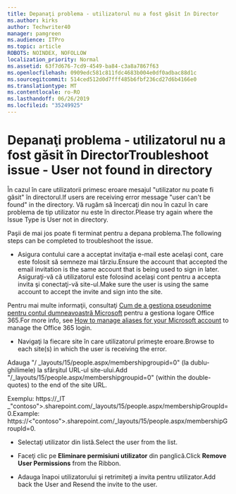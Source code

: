 ```yaml
---
title: Depanaţi problema - utilizatorul nu a fost găsit în Director
ms.author: kirks
author: Techwriter40
manager: pamgreen
ms.audience: ITPro
ms.topic: article
ROBOTS: NOINDEX, NOFOLLOW
localization_priority: Normal
ms.assetid: 63f7d676-7cd9-4549-ba84-c3a8a7867f63
ms.openlocfilehash: 0909edc581c811fdc4683b004e0df0adbac88d1c
ms.sourcegitcommit: 514ced512d0d7fff485b6fbf236cd27d6b4166e0
ms.translationtype: MT
ms.contentlocale: ro-RO
ms.lasthandoff: 06/26/2019
ms.locfileid: "35249925"
---
```

# <a name="troubleshoot-issue---user-not-found-in-directory"></a><span data-ttu-id="5637b-102">Depanaţi problema - utilizatorul nu a fost găsit în Director</span><span class="sxs-lookup"><span data-stu-id="5637b-102">Troubleshoot issue - User not found in directory</span></span>

<span data-ttu-id="5637b-103">În cazul în care utilizatorii primesc eroare mesajul "utilizator nu poate fi găsit" în directorul.</span><span class="sxs-lookup"><span data-stu-id="5637b-103">If users are receiving error message "user can't be found" in the directory.</span></span> <span data-ttu-id="5637b-104">Vă rugăm să încercaţi din nou în cazul în care problema de tip utilizator nu este în director.</span><span class="sxs-lookup"><span data-stu-id="5637b-104">Please try again where the Issue Type is User not in directory.</span></span>

<span data-ttu-id="5637b-105">Paşii de mai jos poate fi terminat pentru a depana problema.</span><span class="sxs-lookup"><span data-stu-id="5637b-105">The following steps can be completed to troubleshoot the issue.</span></span>

- <span data-ttu-id="5637b-106">Asigura contului care a acceptat invitaţia e-mail este acelaşi cont, care este folosit să semneze mai târziu.</span><span class="sxs-lookup"><span data-stu-id="5637b-106">Ensure the account that accepted the email invitation is the same account that is being used to sign in later.</span></span> <span data-ttu-id="5637b-107">Asiguraţi-vă că utilizatorul este folosind acelaşi cont pentru a accepta invita şi conectaţi-vă site-ul.</span><span class="sxs-lookup"><span data-stu-id="5637b-107">Make sure the user is using the same account to accept the invite and sign into the site.</span></span> 

<span data-ttu-id="5637b-108">Pentru mai multe informaţii, consultaţi [Cum de a gestiona pseudonime pentru contul dumneavoastră Microsoft</a> pentru a gestiona logare Office 365](https://support.microsoft.com/help/12407/microsoft-account-how-to-manage-aliases).</span><span class="sxs-lookup"><span data-stu-id="5637b-108">For more info, see [How to manage aliases for your Microsoft account</a> to manage the Office 365 login](https://support.microsoft.com/help/12407/microsoft-account-how-to-manage-aliases).</span></span> 

- <span data-ttu-id="5637b-109">Navigaţi la fiecare site în care utilizatorul primeşte eroare.</span><span class="sxs-lookup"><span data-stu-id="5637b-109">Browse to each site(s) in which the user is receiving the error.</span></span> 

<span data-ttu-id="5637b-110">Adauga "/ _layouts/15/people.aspx/membershipgroupid=0" (la dublu-ghilimele) la sfârşitul URL-ul site-ului.</span><span class="sxs-lookup"><span data-stu-id="5637b-110">Add "/_layouts/15/people.aspx/membershipgroupid=0" (within the double-quotes) to the end of the site URL.</span></span> 

<span data-ttu-id="5637b-111">Exemplu: https://_lT _"contoso">.sharepoint.com/_layouts/15/people.aspx/membershipGroupId=0.</span><span class="sxs-lookup"><span data-stu-id="5637b-111">Example: https://<"contoso">.sharepoint.com/_layouts/15/people.aspx/membershipGroupId=0.</span></span>

- <span data-ttu-id="5637b-112">Selectaţi utilizator din listă.</span><span class="sxs-lookup"><span data-stu-id="5637b-112">Select the user from the list.</span></span>

- <span data-ttu-id="5637b-113">Faceţi clic pe **Eliminare permisiuni utilizator** din panglică.</span><span class="sxs-lookup"><span data-stu-id="5637b-113">Click **Remove User Permissions** from the Ribbon.</span></span> 
-  <span data-ttu-id="5637b-114">Adauga înapoi utilizatorului şi retrimiteţi a invita pentru utilizator.</span><span class="sxs-lookup"><span data-stu-id="5637b-114">Add back the User and Resend the invite to the user.</span></span>

